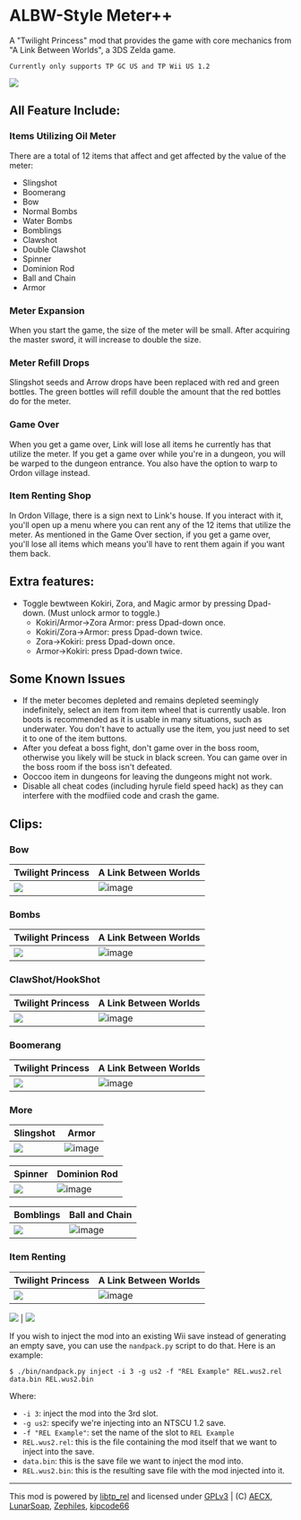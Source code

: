 

# ALBW-Style Meter++
A "Twilight Princess" mod that provides the game with core mechanics from "A Link Between Worlds", a 3DS Zelda game.

`Currently only supports TP GC US and TP Wii US 1.2`

![](https://github.com/Captainkittyca2/ALBW-StyleMeterDeluxe/blob/master/ImagesAndGIFs/ALBW.png)

## All Feature Include:
### Items Utilizing Oil Meter
There are a total of 12 items that affect and get affected by the value of the meter:

* Slingshot
* Boomerang
* Bow
* Normal Bombs
* Water Bombs
* Bomblings
* Clawshot
* Double Clawshot
* Spinner
* Dominion Rod
* Ball and Chain
* Armor

### Meter Expansion
When you start the game, the size of the meter will be small. After acquiring the master sword, it will increase to double the size.

### Meter Refill Drops
Slingshot seeds and Arrow drops have been replaced with red and green bottles. The green bottles will refill double the amount that the red bottles do for the meter.

### Game Over
When you get a game over, Link will lose all items he currently has that utilize the meter. If you get a game over while you're in a dungeon, you will be warped to the dungeon entrance. You also have the option to warp to Ordon village instead.

### Item Renting Shop
In Ordon Village, there is a sign next to Link's house. If you interact with it, you'll open up a menu where you can rent any of the 12 items that utilize the meter. As mentioned in the Game Over
section, if you get a game over, you'll lose all items which means you'll have to rent them again if you want them back.

## Extra features:
* Toggle bewtween Kokiri, Zora, and Magic armor by pressing Dpad-down. (Must unlock armor to toggle.)
   * Kokiri/Armor->Zora Armor: press Dpad-down once.
   * Kokiri/Zora->Armor: press Dpad-down twice.
   * Zora->Kokiri: press Dpad-down once.
   * Armor->Kokiri: press Dpad-down twice.

## Some Known Issues
* If the meter becomes depleted and remains depleted seemingly indefinitely, select an item from item wheel that is currently usable. Iron boots is recommended as it is usable in many situations, such as underwater. You don't have to actually use the item, you just need to set it to one of the item buttons.
* After you defeat a boss fight, don't game over in the boss room, otherwise you likely will be stuck in black screen. You can game over in the boss room if the boss isn't defeated.
* Ooccoo item in dungeons for leaving the dungeons might not work.
* Disable all cheat codes (including hyrule field speed hack) as they can interfere with the modfiied code and crash the game.

## Clips:
### Bow
| Twilight Princess                            | A Link Between Worlds                            |
| ----------------------------------- | ----------------------------------- |
| ![](https://github.com/Captainkittyca2/ALBW-StyleMeterDeluxe/blob/master/ImagesAndGIFs/bowStyle.gif) | ![image](https://github.com/Captainkittyca2/ALBW-StyleMeterDeluxe/blob/master/ImagesAndGIFs/bowALBW.gif) |
### Bombs
| Twilight Princess                            | A Link Between Worlds                            |
| ----------------------------------- | ----------------------------------- |
| ![](https://github.com/Captainkittyca2/ALBW-StyleMeterDeluxe/blob/master/ImagesAndGIFs/bombStyle.gif) | ![image](https://github.com/Captainkittyca2/ALBW-StyleMeterDeluxe/blob/master/ImagesAndGIFs/bombALBW.gif) |
### ClawShot/HookShot
| Twilight Princess                            | A Link Between Worlds                            |
| ----------------------------------- | ----------------------------------- |
| ![](https://github.com/Captainkittyca2/ALBW-StyleMeterDeluxe/blob/master/ImagesAndGIFs/clawStyle.gif) | ![image](https://github.com/Captainkittyca2/ALBW-StyleMeterDeluxe/blob/master/ImagesAndGIFs/hookALBW.gif) |
### Boomerang
| Twilight Princess                            | A Link Between Worlds                            |
| ----------------------------------- | ----------------------------------- |
| ![](https://github.com/Captainkittyca2/ALBW-StyleMeterDeluxe/blob/master/ImagesAndGIFs/boomStyle.gif) | ![image](https://github.com/Captainkittyca2/ALBW-StyleMeterDeluxe/blob/master/ImagesAndGIFs/boomALBW.gif) |
### More
| Slingshot                            | Armor                            |
| ----------------------------------- | ----------------------------------- |
| ![](https://github.com/Captainkittyca2/ALBW-StyleMeterDeluxe/blob/master/ImagesAndGIFs/slingShot.gif) | ![image](https://github.com/Captainkittyca2/ALBW-StyleMeterDeluxe/blob/master/ImagesAndGIFs/Armor.gif) |

| Spinner                            | Dominion Rod                            |
| ----------------------------------- | ----------------------------------- |
| ![](https://github.com/Captainkittyca2/ALBW-StyleMeterDeluxe/blob/master/ImagesAndGIFs/spinner.gif) | ![image](https://github.com/Captainkittyca2/ALBW-StyleMeterDeluxe/blob/master/ImagesAndGIFs/DominionRod.gif) |

| Bomblings                            | Ball and Chain                            |
| ----------------------------------- | ----------------------------------- |
| ![](https://github.com/Captainkittyca2/ALBW-StyleMeterDeluxe/blob/master/ImagesAndGIFs/bombling.gif) | ![image](https://github.com/Captainkittyca2/ALBW-StyleMeterDeluxe/blob/master/ImagesAndGIFs/ball.gif) |
### Item Renting
| Twilight Princess                            | A Link Between Worlds                            |
| ----------------------------------- | ----------------------------------- |
| ![](https://github.com/Captainkittyca2/ALBW-StyleMeterDeluxe/blob/master/ImagesAndGIFs/shopStyle.gif) | ![image](https://github.com/Captainkittyca2/ALBW-StyleMeterDeluxe/blob/master/ImagesAndGIFs/shopALBW.gif) |

![](https://github.com/Captainkittyca2/ALBW-StyleMeterDeluxe/blob/master/ImagesAndGIFs/meterDrop.PNG) | ![](https://github.com/Captainkittyca2/ALBW-StyleMeterDeluxe/blob/master/ImagesAndGIFs/expand.PNG)

If you wish to inject the mod into an existing Wii save instead of generating an empty save, you can use the `nandpack.py` script to do that. Here is an example:

```shell
$ ./bin/nandpack.py inject -i 3 -g us2 -f "REL Example" REL.wus2.rel data.bin REL.wus2.bin
```

Where:
- `-i 3`: inject the mod into the 3rd slot.
- `-g us2`: specify we're injecting into an NTSCU 1.2 save.
- `-f "REL Example"`: set the name of the slot to `REL Example`
- `REL.wus2.rel`: this is the file containing the mod itself that we want to inject into the save.
- `data.bin`: this is the save file we want to inject the mod into.
- `REL.wus2.bin`: this is the resulting save file with the mod injected into it.

---
This mod is powered by [libtp_rel](//github.com/zsrtp/libtp_rel) and licensed under [GPLv3](/LICENSE) | (C) [AECX](//github.com/AECX), [LunarSoap](//github.com/lunarsoap5), [Zephiles](//github.com/Zephiles), [kipcode66](//github.com/kipcode66)
